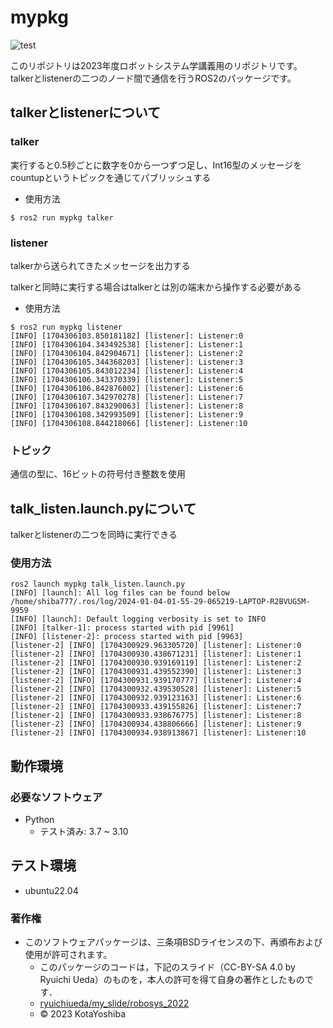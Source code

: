 # mypkg

![test](https://github.com/ishida777/mypkg/actions/workflows/test.yml/badge.svg)

このリポジトリは2023年度ロボットシステム学講義用のリポジトリです。
talkerとlistenerの二つのノード間で通信を行うROS2のパッケージです。

## talkerとlistenerについて
### talker
実行すると0.5秒ごとに数字を0から一つずつ足し、Int16型のメッセージをcountupというトピックを通じてパブリッシュする

* 使用方法
```
$ ros2 run mypkg talker
```
### listener
talkerから送られてきたメッセージを出力する

talkerと同時に実行する場合はtalkerとは別の端末から操作する必要がある
* 使用方法
```
$ ros2 run mypkg listener
[INFO] [1704306103.850181182] [listener]: Listener:0
[INFO] [1704306104.343492538] [listener]: Listener:1
[INFO] [1704306104.842904671] [listener]: Listener:2
[INFO] [1704306105.344368203] [listener]: Listener:3
[INFO] [1704306105.843012234] [listener]: Listener:4
[INFO] [1704306106.343370339] [listener]: Listener:5
[INFO] [1704306106.842876002] [listener]: Listener:6
[INFO] [1704306107.342970278] [listener]: Listener:7
[INFO] [1704306107.843290063] [listener]: Listener:8
[INFO] [1704306108.342993509] [listener]: Listener:9
[INFO] [1704306108.844218066] [listener]: Listener:10
```

### トピック
通信の型に、16ビットの符号付き整数を使用

## talk_listen.launch.pyについて
talkerとlistenerの二つを同時に実行できる
### 使用方法
```
ros2 launch mypkg talk_listen.launch.py
[INFO] [launch]: All log files can be found below /home/shiba777/.ros/log/2024-01-04-01-55-29-065219-LAPTOP-R2BVUG5M-9959
[INFO] [launch]: Default logging verbosity is set to INFO
[INFO] [talker-1]: process started with pid [9961]
[INFO] [listener-2]: process started with pid [9963]
[listener-2] [INFO] [1704300929.963305720] [listener]: Listener:0
[listener-2] [INFO] [1704300930.438671231] [listener]: Listener:1
[listener-2] [INFO] [1704300930.939169119] [listener]: Listener:2
[listener-2] [INFO] [1704300931.439552390] [listener]: Listener:3
[listener-2] [INFO] [1704300931.939170777] [listener]: Listener:4
[listener-2] [INFO] [1704300932.439530528] [listener]: Listener:5
[listener-2] [INFO] [1704300932.939123163] [listener]: Listener:6
[listener-2] [INFO] [1704300933.439155826] [listener]: Listener:7
[listener-2] [INFO] [1704300933.938676775] [listener]: Listener:8
[listener-2] [INFO] [1704300934.438806666] [listener]: Listener:9
[listener-2] [INFO] [1704300934.938913867] [listener]: Listener:10
```

## 動作環境
### 必要なソフトウェア
* Python
    * テスト済み: 3.7 ~ 3.10

## テスト環境
* ubuntu22.04

### 著作権
* このソフトウェアパッケージは、三条項BSDライセンスの下、再頒布および使用が許可されます。
    * このパッケージのコードは，下記のスライド（CC-BY-SA 4.0 by Ryuichi Ueda）のものを，本人の許可を得て自身の著作としたものです．
    * [ryuichiueda/my_slide/robosys_2022](https://github.com/ryuichiueda/my_slides/tree/master/robosys_2022)
    * © 2023 KotaYoshiba
